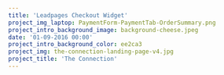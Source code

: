 ```yaml
---
title: 'Leadpages Checkout Widget'
project_img_laptop: PaymentForm-PaymentTab-OrderSummary.png
project_intro_background_image: background-cheese.jpeg
date: '01-09-2016 00:00'
project_intro_background_color: ee2ca3
project_img: the-connection-landing-page-v4.jpg
project_title: 'The Connection'
---
```



